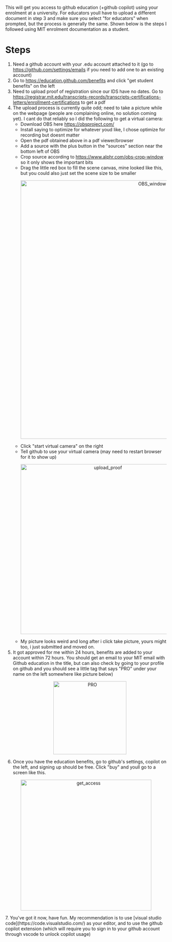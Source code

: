 This will get you access to github education (+github copilot) using your enrolment at a university. For educators youll have to upload a different document in step 3 and make sure you select "for educators" when prompted, but the process is generally the same. Shown below is the steps I followed using MIT enrolment documentation as a student.

# Steps
1. Need a github account with your .edu account attached to it (go to https://github.com/settings/emails if you need to add one to an existing account)
2. Go to https://education.github.com/benefits and click "get student benefits" on the left
3. Need to upload proof of registration since our IDS have no dates. Go to https://registrar.mit.edu/transcripts-records/transcripts-certifications-letters/enrollment-certifications to get a pdf
4. The upload process is currently quite odd; need to take a picture while on the webpage (people are complaining online, no solution coming yet). I cant do that reliably so I did the following to get a virtual camera: 
    - Download OBS here https://obsproject.com/
	- Install saying to optimize for whatever youd like, I chose optimize for recording but doesnt matter
	- Open the pdf obtained above in a pdf viewer/browser
	- Add a source with the plus button in the "sources" section near the bottom left of OBS
	- Crop source according to https://www.alphr.com/obs-crop-window so it only shows the important bits
	- Drag the little red box to fill the scene canvas, mine looked like this, but you could also just set the scene size to be smaller 
		<p align="center">
		<img width="806" alt="OBS_window" src="https://github.com/CianMRoche/Free-copilot/assets/29131312/e16b08f7-84dc-4a1e-9c31-df3dd8979c57">
  		</p>
	- Click "start virtual camera" on the right
	- Tell github to use your virtual camera (may need to restart browser for it to show up) 
		<p align="center">
		<img width="530" alt="upload_proof" src="https://github.com/CianMRoche/Free-copilot/assets/29131312/b35abbb5-5e24-44c6-992c-ac4491f12451">
		</p>
	- My picture looks weird and long after i click take picture, yours might too, i just submitted and moved on. 
5. It got approved for me within 24 hours, benefits are added to your account within 72 hours. You should get an email to your MIT email with Github education in the title, but can also check by going to your profile on github and you should see a little tag that says "PRO" under your name on the left somewhere like picture below)
   <p align="center">
	<img width="228" alt="PRO" src="https://github.com/CianMRoche/Free-copilot/assets/29131312/df04a1c8-79f4-4447-b52d-5f827370d853">
   </p>
6. Once you have the education benefits, go to github's settings, copilot on the left, and signing up should be free. Click "buy" and youll go to a screen like this. 
  <p align="center">
	<img width="408" alt="get_access" src="https://github.com/CianMRoche/Free-copilot/assets/29131312/bbb19872-354d-4fdc-9f68-8323d3d06c20">
  </p>
7. You've got it now, have fun. My recommendation is to use [visual studio code](https://code.visualstudio.com/) as your editor, and to use the github copilot extension (which will require you to sign in to your github account through vscode to unlock copilot usage)
